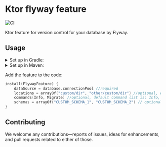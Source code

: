 # Ktor flyway feature
![CI](https://github.com/viartemev/ktor-flyway-feature/workflows/CI/badge.svg?branch=master)

Ktor feature for version control for your database by Flyway.

## Usage
<details><summary>Set up in Gradle:</summary>

```groovy
repositories {
    jcenter()
}

dependencies {
    implementation("com.viartemev:ktor-flyway-feature:$ktor_flyway_feature_version")
}
```
</details>

<details><summary>Set up in Maven:</summary>

```xml
<repositories>
    <repository>
        <id>jcenter</id>
        <url>https://jcenter.bintray.com/</url>
    </repository>
</repositories>

<dependency>
  <groupId>com.viartemev</groupId>
  <artifactId>ktor-flyway-feature</artifactId>
  <version>${ktor_flyway_feature_version}</version>
</dependency>
```
</details>

Add the feature to the code:
```kotlin
install(FlywayFeature) {
    dataSource = database.connectionPool //required
    locations = arrayOf("custom/dir", "other/custom/dir") //optional, default value = arrayof("db/migration")
    commands(Info, Migrate) //optional, default command list is: Info, Migrate
    schemas = arrayOf("CUSTOM_SCHEMA_1", "CUSTOM_SCHEMA_2") // optional, default value is the DB product specific default schema
}
```
## Contributing
We welcome any contributions—reports of issues, ideas for enhancements, and pull requests related to either of those.

